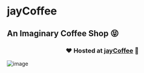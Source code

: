 # jayCoffee

## An Imaginary Coffee Shop 😝

<div align="center">

### ❤️ Hosted at [jayCoffee](http://jaycoffee.great-site.net/) 🥰

</div>

![image](https://user-images.githubusercontent.com/68821643/205566859-382cef6d-0ef9-418a-8cb4-e4ae41b95400.png)

